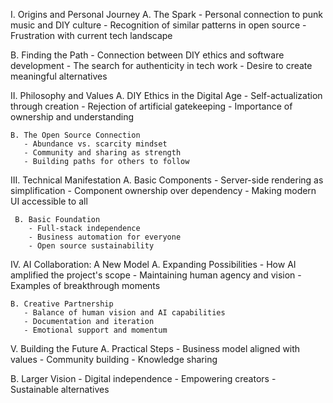 I. Origins and Personal Journey
   A. The Spark
      - Personal connection to punk music and DIY culture
      - Recognition of similar patterns in open source
      - Frustration with current tech landscape
   
   B. Finding the Path
      - Connection between DIY ethics and software development
      - The search for authenticity in tech work
      - Desire to create meaningful alternatives

II. Philosophy and Values
    A. DIY Ethics in the Digital Age
       - Self-actualization through creation
       - Rejection of artificial gatekeeping
       - Importance of ownership and understanding
    
    B. The Open Source Connection
       - Abundance vs. scarcity mindset
       - Community and sharing as strength
       - Building paths for others to follow

III. Technical Manifestation
     A. Basic Components
        - Server-side rendering as simplification
        - Component ownership over dependency
        - Making modern UI accessible to all
     
     B. Basic Foundation
        - Full-stack independence
        - Business automation for everyone
        - Open source sustainability

IV. AI Collaboration: A New Model
    A. Expanding Possibilities
       - How AI amplified the project's scope
       - Maintaining human agency and vision
       - Examples of breakthrough moments
    
    B. Creative Partnership
       - Balance of human vision and AI capabilities
       - Documentation and iteration
       - Emotional support and momentum

V. Building the Future
   A. Practical Steps
      - Business model aligned with values
      - Community building
      - Knowledge sharing
   
   B. Larger Vision
      - Digital independence
      - Empowering creators
      - Sustainable alternatives